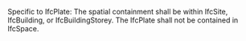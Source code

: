 Specific to IfcPlate: The spatial containment shall be within IfcSite, IfcBuilding, or IfcBuildingStorey. The IfcPlate shall not be contained in IfcSpace.